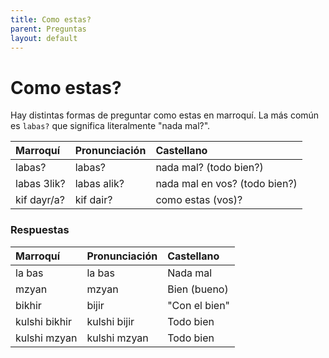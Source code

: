 ```yaml
---
title: Como estas?
parent: Preguntas
layout: default
---
```


# Como estas?

Hay distintas formas de preguntar como estas en marroquí. La más común es `labas?` que significa literalmente "nada mal?".

| Marroquí    | Pronunciación | Castellano                    |
|:------------|:--------------|:------------------------------|
| labas?      | labas?        | nada mal? (todo bien?)        |
| labas 3lik? | labas alik?   | nada mal en vos? (todo bien?) |
| kif dayr/a? | kif dair?     | como estas (vos)?             |


### Respuestas

| Marroquí      | Pronunciación | Castellano    |
|:--------------|:--------------|:--------------|
| la bas        | la bas        | Nada mal      |
| mzyan         | mzyan         | Bien (bueno)  |
| bikhir        | bijir         | "Con el bien" |
| kulshi bikhir | kulshi bijir  | Todo bien     |
| kulshi mzyan  | kulshi mzyan  | Todo bien     |

